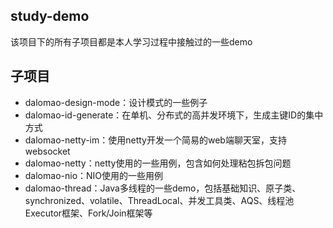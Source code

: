 ## study-demo
该项目下的所有子项目都是本人学习过程中接触过的一些demo

## 子项目
* dalomao-design-mode：设计模式的一些例子
* dalomao-id-generate：在单机、分布式的高并发环境下，生成主键ID的集中方式
* dalomao-netty-im：使用netty开发一个简易的web端聊天室，支持websocket
* dalomao-netty：netty使用的一些用例，包含如何处理粘包拆包问题
* dalomao-nio：NIO使用的一些用例
* dalomao-thread：Java多线程的一些demo，包括基础知识、原子类、synchronized、volatile、ThreadLocal、并发工具类、AQS、线程池Executor框架、Fork/Join框架等
